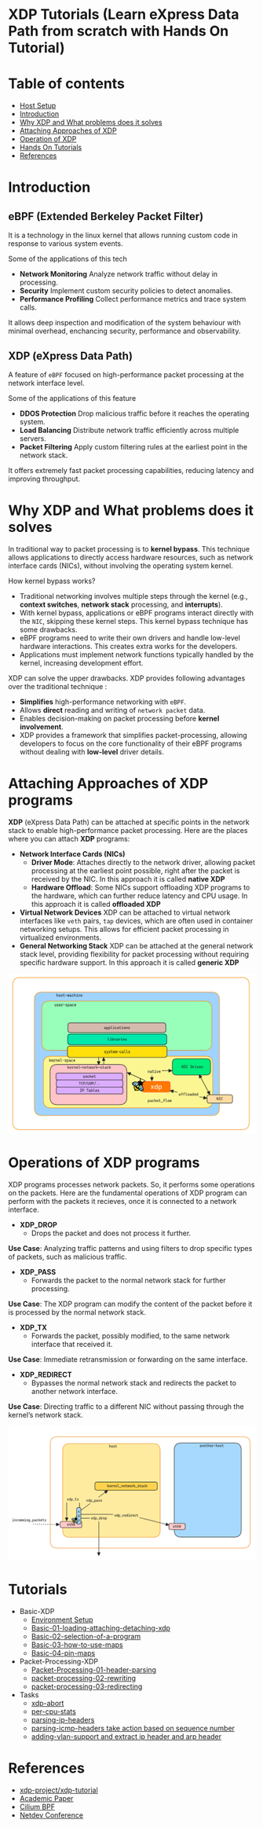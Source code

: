 # XDP Tutorials (Learn eXpress Data Path from scratch with Hands On Tutorial)

# Table of contents

 - [Host Setup](https://github.com/REZ-OAN/xdp-tutorials/blob/main/docs/host-setup.md)
 - [Introduction](#introduction)
 - [Why XDP and What problems does it solves](#why-xdp-and-what-problems-does-it-solves)
 - [Attaching Approaches of XDP](#attaching-approaches-of-xdp-programs)
 - [Operation of XDP](#operations-of-xdp-programs)
 - [Hands On Tutorials](#tutorials)
 - [References](#references)

# Introduction 

## **eBPF** (Extended Berkeley Packet Filter)
It is a technology in the linux kernel that allows running custom code in response to various system events.

Some of the applications of this tech 
- **Network Monitoring** 
Analyze network traffic without delay in processing.
- **Security**
Implement custom security policies to detect anomalies.
- **Performance Profiling**
Collect performance metrics and trace system calls.

It allows deep inspection and modification of the system behaviour with minimal overhead, enchancing security, performance and observability.

## **XDP** (eXpress Data Path)
A feature of `eBPF` focused on high-performance packet processing at the network interface level.

Some of the applications of this feature
- **DDOS Protection**
Drop malicious traffic before it reaches the operating system.
- **Load Balancing**
Distribute network traffic efficiently across multiple servers.
- **Packet Filtering**
Apply custom filtering rules at the earliest point in the network stack.

It offers extremely fast packet processing capabilities, reducing latency and improving throughput.

# Why XDP and What problems does it solves

In traditional way to packet processing is to **kernel bypass**. This technique allows applications to directly access hardware resources, such as network interface cards (NICs), without involving the operating system kernel. 

How kernel bypass works?
- Traditional networking involves multiple steps through the kernel (e.g., **context switches**, **network stack** processing, and **interrupts**).
- With kernel bypass, applications or eBPF programs interact directly with the `NIC`, skipping these kernel steps.
This kernel bypass technique has some drawbacks. 
- eBPF programs need to write their own drivers and handle low-level hardware interactions. This creates extra works for the developers.
- Applications must implement network functions typically handled by the kernel, increasing development effort.

XDP can solve the upper drawbacks. XDP provides following advantages over the traditional technique :
- **Simplifies** high-performance networking with `eBPF`.
- Allows **direct** reading and writing of `network packet` data.
- Enables decision-making on packet processing before **kernel involvement**.
- XDP provides a framework that simplifies packet-processing, allowing developers to focus on the core functionality of their eBPF programs without dealing with **low-level** driver details.

# Attaching Approaches of XDP programs
**XDP** (eXpress Data Path) can be attached at specific points in the network stack to enable high-performance packet processing. Here are the places where you can attach **XDP** programs:

- **Network Interface Cards (NICs)**
    - **Driver Mode**: Attaches directly to the network driver, allowing packet processing at the earliest point possible, right after the packet is received by the NIC. In this approach it is called **native XDP**
    - **Hardware Offload**: Some NICs support offloading XDP programs to the hardware, which can further reduce latency and CPU usage. In this approach it is called **offloaded XDP**
- **Virtual Network Devices**
XDP can be attached to virtual network interfaces like `veth` pairs, `tap` devices, which are often used in container networking setups.
This allows for efficient packet processing in virtualized environments.
- **General Networking Stack**
XDP can be attached at the general network stack level, providing flexibility for packet processing without requiring specific hardware support. In this approach it is called **generic XDP**

![xdp-attach](https://github.com/REZ-OAN/xdp-tutorials/blob/main/images/xdp_packet_flow.png)

# Operations of XDP programs

XDP programs processes network packets. So, it performs some operations on the packets. Here are the fundamental operations of XDP program can perform with the packets it recieves, once it is connected to a network interface.

- **XDP_DROP**
    - Drops the packet and does not process it further.

**Use Case**: Analyzing traffic patterns and using filters to drop specific types of packets, such as malicious traffic.

- **XDP_PASS**
    - Forwards the packet to the normal network stack for further processing.

**Use Case**: The XDP program can modify the content of the packet before it is processed by the normal network stack.

- **XDP_TX**
    - Forwards the packet, possibly modified, to the same network interface that received it.

**Use Case**: Immediate retransmission or forwarding on the same interface.

- **XDP_REDIRECT**
    - Bypasses the normal network stack and redirects the packet to another network interface.

**Use Case**: Directing traffic to a different NIC without passing through the kernel’s network stack.


![xdp-operations](https://github.com/REZ-OAN/xdp-tutorials/blob/main/images/xdp-operations.png)

# Tutorials
- Basic-XDP
    - [Environment Setup](https://github.com/REZ-OAN/xdp-tutorials/blob/main/basic-xdp/Environment-Setup)
    - [Basic-01-loading-attaching-detaching-xdp](https://github.com/REZ-OAN/xdp-tutorials/blob/main/basic-xdp/basic-01)
    - [Basic-02-selection-of-a-program](https://github.com/REZ-OAN/xdp-tutorials/blob/main/basic-xdp/basic-02)
    - [Basic-03-how-to-use-maps](https://github.com/REZ-OAN/xdp-tutorials/blob/main/basic-xdp/basic-03)
    - [Basic-04-pin-maps](https://github.com/REZ-OAN/xdp-tutorials/blob/main/basic-xdp/basic-04)
- Packet-Processing-XDP
    - [Packet-Processing-01-header-parsing](https://github.com/REZ-OAN/xdp-tutorials/blob/main/packet-processing-xdp/packet-processing-01-parsing)
    - [packet-processing-02-rewriting](https://github.com/REZ-OAN/xdp-tutorials/blob/main/packet-processing-xdp/packet-processing-02-rewriting)
    - [packet-processing-03-redirecting](https://github.com/REZ-OAN/xdp-tutorials/blob/main/packet-processing-xdp/packet-processing-03-redirecting)
- Tasks
    - [xdp-abort](https://github.com/REZ-OAN/xdp-tutorials/blob/main/tasks/xdp-abort-porgram)
    - [per-cpu-stats](https://github.com/REZ-OAN/xdp-tutorials/blob/main/tasks/per-cpu-stats)
    - [parsing-ip-headers](https://github.com/REZ-OAN/xdp-tutorials/blob/main/tasks/parsing-ip-header)
    - [parsing-icmp-headers take action based on sequence number](https://github.com/REZ-OAN/xdp-tutorials/blob/main/tasks/parsing-ICMP-headers)
    - [adding-vlan-support and extract ip header and arp header](https://github.com/REZ-OAN/xdp-tutorials/blob/main/tasks/adding-vlan-support)
# References
- [xdp-project/xdp-tutorial](https://github.com/xdp-project/xdp-tutorial)
- [Academic Paper](https://github.com/xdp-project/xdp-paper/blob/master/xdp-the-express-data-path.pdf)
- [Cilium BPF](https://docs.cilium.io/en/latest/bpf/)
- [Netdev Conference](https://www.netdevconf.org/0x13/session.html?tutorial-XDP-hands-on)